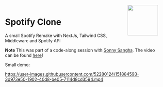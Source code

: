 <img src=https://www.freepnglogos.com/uploads/spotify-logo-png/spotify-download-logo-30.png align="right" width="100"> 

# Spotify Clone

A small Spotify Remake with NextJs, Tailwind CSS, Middleware and Spotify API


**Note** This was part of a code-along session with [Sonny Sangha](https://github.com/sonnysangha).  The video can be found [here](https://www.youtube.com/watch?v=3xrko3GpYoU&ab_channel=SonnySangha)!


Small demo:

https://user-images.githubusercontent.com/52280124/151884593-3d973e50-1902-40d8-be05-7114d8cd3594.mp4

